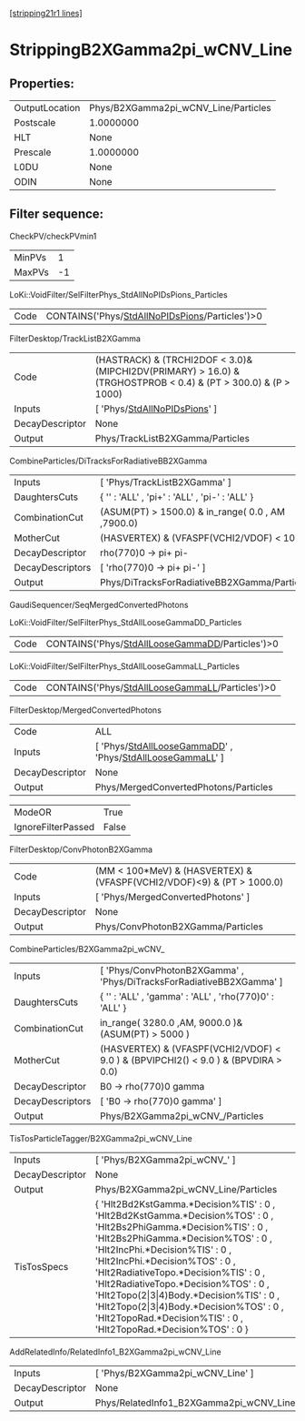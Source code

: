 [[stripping21r1 lines]](./stripping21r1-index)

# StrippingB2XGamma2pi_wCNV_Line

## Properties:

|                |                                      |
|----------------|--------------------------------------|
| OutputLocation | Phys/B2XGamma2pi_wCNV_Line/Particles |
| Postscale      | 1.0000000                            |
| HLT            | None                                 |
| Prescale       | 1.0000000                            |
| L0DU           | None                                 |
| ODIN           | None                                 |

## Filter sequence:

CheckPV/checkPVmin1

|        |     |
|--------|-----|
| MinPVs | 1   |
| MaxPVs | -1  |

LoKi::VoidFilter/SelFilterPhys_StdAllNoPIDsPions_Particles

|      |                                                                                                      |
|------|------------------------------------------------------------------------------------------------------|
| Code | CONTAINS('Phys/[StdAllNoPIDsPions](./stripping21r1-commonparticles-stdallnopidspions)/Particles')\>0 |

FilterDesktop/TrackListB2XGamma

|                 |                                                                                                                    |
|-----------------|--------------------------------------------------------------------------------------------------------------------|
| Code            | (HASTRACK) & (TRCHI2DOF \< 3.0)& (MIPCHI2DV(PRIMARY) \> 16.0) & (TRGHOSTPROB \< 0.4) & (PT \> 300.0) & (P \> 1000) |
| Inputs          | [ 'Phys/[StdAllNoPIDsPions](./stripping21r1-commonparticles-stdallnopidspions)' ]                                |
| DecayDescriptor | None                                                                                                               |
| Output          | Phys/TrackListB2XGamma/Particles                                                                                   |

CombineParticles/DiTracksForRadiativeBB2XGamma

|                  |                                                    |
|------------------|----------------------------------------------------|
| Inputs           | [ 'Phys/TrackListB2XGamma' ]                     |
| DaughtersCuts    | { '' : 'ALL' , 'pi+' : 'ALL' , 'pi-' : 'ALL' }     |
| CombinationCut   | (ASUM(PT) \> 1500.0) & in_range( 0.0 , AM ,7900.0) |
| MotherCut        | (HASVERTEX) & (VFASPF(VCHI2/VDOF) \< 10.0)         |
| DecayDescriptor  | rho(770)0 -\> pi+ pi-                              |
| DecayDescriptors | [ 'rho(770)0 -\> pi+ pi-' ]                      |
| Output           | Phys/DiTracksForRadiativeBB2XGamma/Particles       |

GaudiSequencer/SeqMergedConvertedPhotons

LoKi::VoidFilter/SelFilterPhys_StdAllLooseGammaDD_Particles

|      |                                                                                                        |
|------|--------------------------------------------------------------------------------------------------------|
| Code | CONTAINS('Phys/[StdAllLooseGammaDD](./stripping21r1-commonparticles-stdallloosegammadd)/Particles')\>0 |

LoKi::VoidFilter/SelFilterPhys_StdAllLooseGammaLL_Particles

|      |                                                                                                        |
|------|--------------------------------------------------------------------------------------------------------|
| Code | CONTAINS('Phys/[StdAllLooseGammaLL](./stripping21r1-commonparticles-stdallloosegammall)/Particles')\>0 |

FilterDesktop/MergedConvertedPhotons

|                 |                                                                                                                                                                         |
|-----------------|-------------------------------------------------------------------------------------------------------------------------------------------------------------------------|
| Code            | ALL                                                                                                                                                                     |
| Inputs          | [ 'Phys/[StdAllLooseGammaDD](./stripping21r1-commonparticles-stdallloosegammadd)' , 'Phys/[StdAllLooseGammaLL](./stripping21r1-commonparticles-stdallloosegammall)' ] |
| DecayDescriptor | None                                                                                                                                                                    |
| Output          | Phys/MergedConvertedPhotons/Particles                                                                                                                                   |

|                    |       |
|--------------------|-------|
| ModeOR             | True  |
| IgnoreFilterPassed | False |

FilterDesktop/ConvPhotonB2XGamma

|                 |                                                                           |
|-----------------|---------------------------------------------------------------------------|
| Code            | (MM \< 100\*MeV) & (HASVERTEX) & (VFASPF(VCHI2/VDOF)\<9) & (PT \> 1000.0) |
| Inputs          | [ 'Phys/MergedConvertedPhotons' ]                                       |
| DecayDescriptor | None                                                                      |
| Output          | Phys/ConvPhotonB2XGamma/Particles                                         |

CombineParticles/B2XGamma2pi_wCNV\_

|                  |                                                                                       |
|------------------|---------------------------------------------------------------------------------------|
| Inputs           | [ 'Phys/ConvPhotonB2XGamma' , 'Phys/DiTracksForRadiativeBB2XGamma' ]                |
| DaughtersCuts    | { '' : 'ALL' , 'gamma' : 'ALL' , 'rho(770)0' : 'ALL' }                                |
| CombinationCut   | in_range( 3280.0 ,AM, 9000.0 )& (ASUM(PT) \> 5000 )                                   |
| MotherCut        | (HASVERTEX) & (VFASPF(VCHI2/VDOF) \< 9.0 ) & (BPVIPCHI2() \< 9.0 ) & (BPVDIRA \> 0.0) |
| DecayDescriptor  | B0 -\> rho(770)0 gamma                                                                |
| DecayDescriptors | [ 'B0 -\> rho(770)0 gamma' ]                                                        |
| Output           | Phys/B2XGamma2pi_wCNV\_/Particles                                                     |

TisTosParticleTagger/B2XGamma2pi_wCNV_Line

|                 |                                                                                                                                                                                                                                                                                                                                                                                                                                                                                     |
|-----------------|-------------------------------------------------------------------------------------------------------------------------------------------------------------------------------------------------------------------------------------------------------------------------------------------------------------------------------------------------------------------------------------------------------------------------------------------------------------------------------------|
| Inputs          | [ 'Phys/B2XGamma2pi_wCNV\_' ]                                                                                                                                                                                                                                                                                                                                                                                                                                                     |
| DecayDescriptor | None                                                                                                                                                                                                                                                                                                                                                                                                                                                                                |
| Output          | Phys/B2XGamma2pi_wCNV_Line/Particles                                                                                                                                                                                                                                                                                                                                                                                                                                                |
| TisTosSpecs     | { 'Hlt2Bd2KstGamma.\*Decision%TIS' : 0 , 'Hlt2Bd2KstGamma.\*Decision%TOS' : 0 , 'Hlt2Bs2PhiGamma.\*Decision%TIS' : 0 , 'Hlt2Bs2PhiGamma.\*Decision%TOS' : 0 , 'Hlt2IncPhi.\*Decision%TIS' : 0 , 'Hlt2IncPhi.\*Decision%TOS' : 0 , 'Hlt2RadiativeTopo.\*Decision%TIS' : 0 , 'Hlt2RadiativeTopo.\*Decision%TOS' : 0 , 'Hlt2Topo(2\|3\|4)Body.\*Decision%TIS' : 0 , 'Hlt2Topo(2\|3\|4)Body.\*Decision%TOS' : 0 , 'Hlt2TopoRad.\*Decision%TIS' : 0 , 'Hlt2TopoRad.\*Decision%TOS' : 0 } |

AddRelatedInfo/RelatedInfo1_B2XGamma2pi_wCNV_Line

|                 |                                                   |
|-----------------|---------------------------------------------------|
| Inputs          | [ 'Phys/B2XGamma2pi_wCNV_Line' ]                |
| DecayDescriptor | None                                              |
| Output          | Phys/RelatedInfo1_B2XGamma2pi_wCNV_Line/Particles |

